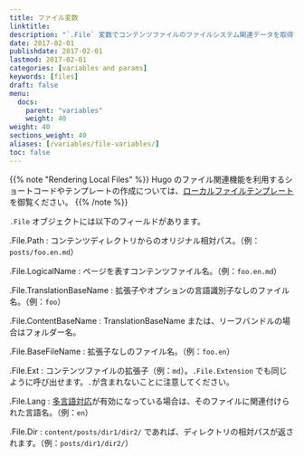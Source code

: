 ```yaml
---
title: ファイル変数
linktitle:
description: "`.File` 変数でコンテンツファイルのファイルシステム関連データを取得できます。"
date: 2017-02-01
publishdate: 2017-02-01
lastmod: 2017-02-01
categories: [variables and params]
keywords: [files]
draft: false
menu:
  docs:
    parent: "variables"
    weight: 40
weight: 40
sections_weight: 40
aliases: [/variables/file-variables/]
toc: false
---
```


{{% note "Rendering Local Files" %}}
Hugo のファイル関連機能を利用するショートコードやテンプレートの作成については、[ローカルファイルテンプレート](/templates/files/)を御覧ください。
{{% /note %}}

`.File` オブジェクトには以下のフィールドがあります。

.File.Path
: コンテンツディレクトリからのオリジナル相対パス。（例：`posts/foo.en.md`）

.File.LogicalName
: ページを表すコンテンツファイル名。（例：`foo.en.md`）

.File.TranslationBaseName
: 拡張子やオプションの言語識別子なしのファイル名。（例：`foo`）

.File.ContentBaseName
: TranslationBaseName または、リーフバンドルの場合はフォルダー名。

.File.BaseFileName
: 拡張子なしのファイル名。（例：`foo.en`）

.File.Ext
: コンテンツファイルの拡張子（例：`md`）。`.File.Extension` でも同じように呼び出せます。`.`が含まれないことに注意してください。

.File.Lang
: [多言語対応][multilingual]が有効になっている場合は、そのファイルに関連付けられた言語名。（例：`en`）

.File.Dir
: `content/posts/dir1/dir2/` であれば、ディレクトリの相対パスが返されます。（例：`posts/dir1/dir2/`）

[Multilingual]: /content-management/multilingual/
